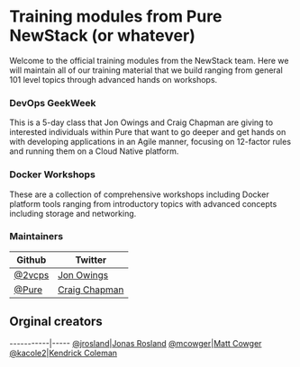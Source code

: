 Training modules from Pure NewStack (or whatever)
================================

Welcome to the official training modules from the NewStack team.  Here we will maintain all of our training material that we build ranging from general 101 level topics through advanced hands on workshops.


### DevOps GeekWeek

This is a 5-day class that Jon Owings and Craig Chapman are giving to interested individuals within Pure that want to go deeper and get hands on with developing applications in an Agile manner, focusing on 12-factor rules and running them on a Cloud Native platform.

### Docker Workshops

These are a collection of comprehensive workshops including Docker platform tools ranging from introductory topics with advanced concepts including storage and networking.

### Maintainers

Github|Twitter
-----------|-----
[@2vcps](https://github.com/2vcps)|[Jon Owings](https://twitter.com/jon_2vcps)
[@Pure](https://github.com/purestorage)|[Craig Chapman](https://twitter.com/virtualchappy)

## Orginal creators
-----------|-----
[@jrosland](https://github.com/jonasrosland)|[Jonas Rosland](https://twitter.com/jonasrosland)
[@mcowger](https://github.com/mcowger)|[Matt Cowger](https://twitter.com/mcowger)
[@kacole2](https://github.com/kacole2)|[Kendrick Coleman](https://twitter.com/kendrickcoleman)
